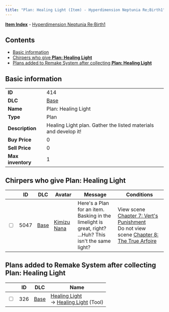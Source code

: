 ```yaml
---
title: "Plan: Healing Light (Item) - Hyperdimension Neptunia Re;Birth1"
---
```


[**Item Index**](/neptunia/rb1/item/index.html) - [Hyperdimension Neptunia Re;Birth1](/neptunia/rb1)

## Contents

- [Basic information](#basic-information)
- [Chirpers who give **Plan: Healing Light**](#chirpers-who-give-plan-healing-light)
- [Plans added to Remake System after collecting **Plan: Healing Light**](#plans-added-to-remake-system-after-collecting-plan-healing-light)

## Basic information

|   |   |
| -- | -- |
| **ID** | 414 |
| **DLC** | [Base](/neptunia/rb1/dlc/1-base.html) |
| **Name** | Plan: Healing Light |
| **Type** | Plan |
| **Description** | Healing Light plan. Gather the listed materials and develop it! |
| **Buy Price** | 0 |
| **Sell Price** | 0 |
| **Max inventory** | 1 |


## Chirpers who give **Plan: Healing Light**

|    | ID | DLC | Avatar | Message | Conditions |
| -- | -- | --- | ------ | ------- | ---------- |
| <input type="checkbox" id="rb1-chirper-event-1-5047" class="trackbox" /> | 5047 | [Base](/neptunia/rb1/dlc/1-base.html) | [Kimizu Nana](/neptunia/rb1/undefined/1-223-kimizu-nana.html) | Here's a Plan for an item.<br />Basking in the limelight is great, right?<br />...Huh? This isn't the same light? | View scene [Chapter 7: Vert's Punishment](/neptunia/rb1/scene/1-725-chapter-7-verts-punishment.html)<br />Do not view scene [Chapter 8: The True Arfoire](/neptunia/rb1/scene/1-807-chapter-8-the-true-arfoire.html) |


## Plans added to Remake System after collecting **Plan: Healing Light**

|    | ID | DLC | Name |
| -- | -- | --- | ---- |
| <input type="checkbox" id="rb1-remake-1-326" class="trackbox" /> | 326 | [Base](/neptunia/rb1/dlc/1-base.html) | [Healing Light](/neptunia/rb1/remake/1-326-healing-light.html)<br /> → [Healing Light](/neptunia/rb1/item/1-13-healing-light.html) (Tool) |
